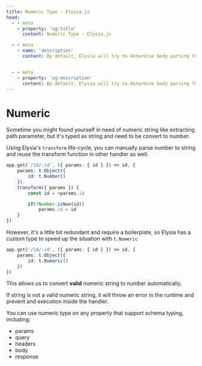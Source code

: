 ```yaml
---
title: Numeric Type - Elysia.js
head:
  - - meta
    - property: 'og:title'
      content: Numeric Type - Elysia.js

  - - meta
    - name: 'description'
      content: By default, Elysia will try to determine body parsing function ahead of time and pick the most suitable function to speed up the process. This allows Elysia to optimize body parser ahead of time, and reduce overhead in compile time but you can explicitly control Elysia to use a certain function.


  - - meta
    - property: 'og:description'
      content: By default, Elysia will try to determine body parsing function ahead of time and pick the most suitable function to speed up the process. This allows Elysia to optimize body parser ahead of time, and reduce overhead in compile time but you can explicitly control Elysia to use a certain function.
---
```


# Numeric

Sometime you might found yourself in need of numeric string like extracting path parameter, but it's typed as string and need to be convert to number.

Using Elysia's `transform` life-cycle, you can manually parse number to string and reuse the transform function in other handler as well.

```ts
app.get('/id/:id', ({ params: { id } }) => id, {
    params: t.Object({
        id: t.Number()
    }),
    transform({ params }) {
        const id = +params.id

        if(!Number.isNan(id))
            params.id = id
    }
})
```

However, it's a little bit redundant and require a boilerplate, so Elysia has a custom type to speed up the situation with `t.Numeric`

```ts
app.get('/id/:id', ({ params: { id } }) => id, {
    params: t.Object({
        id: t.Numeric()
    })
})
```

This allows us to convert **valid** numeric string to number automatically.

If string is not a valid numeric string, it will throw an error in the runtime and prevent and execution inside the handler.

You can use numeric type on any property that support schema typing, including:
- params
- query
- headers
- body
- response
